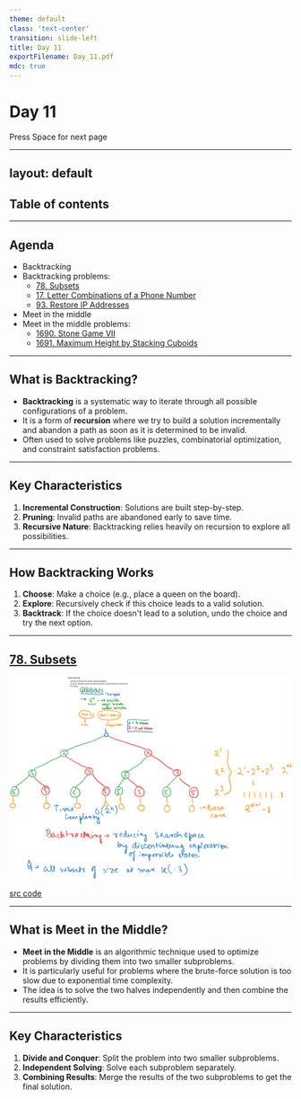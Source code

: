 ```yaml
---
theme: default
class: 'text-center'
transition: slide-left
title: Day 11
exportFilename: Day_11.pdf
mdc: true
---
```


# Day 11


<div class="pt-12">
  <span @click="$slidev.nav.next" class="px-2 py-1 rounded cursor-pointer" flex="~ justify-center items-center gap-2" hover="bg-white bg-opacity-10">
    Press Space for next page <div class="i-carbon:arrow-right inline-block"/>
  </span>
</div>

---
layout: default
---

## Table of contents

<Toc columns=3></Toc>

---

## Agenda

- Backtracking
- Backtracking problems:
  + [78. Subsets](https://leetcode.com/problems/subsets/description/)
  + [17. Letter Combinations of a Phone Number](https://leetcode.com/problems/letter-combinations-of-a-phone-number/description)
  + [93. Restore IP Addresses](https://leetcode.com/problems/restore-ip-addresses/description/)
- Meet in the middle
- Meet in the middle problems:
  + [1690. Stone Game VII](https://leetcode.com/problems/stone-game-vii/description/)
  + [1691. Maximum Height by Stacking Cuboids](https://leetcode.com/problems/maximum-height-by-stacking-cuboids/description/)

---

## What is Backtracking?

- **Backtracking** is a systematic way to iterate through all possible configurations of a problem.
- It is a form of **recursion** where we try to build a solution incrementally and abandon a path as soon as it is determined to be invalid.
- Often used to solve problems like puzzles, combinatorial optimization, and constraint satisfaction problems.

---

## Key Characteristics

1. **Incremental Construction**: Solutions are built step-by-step.
2. **Pruning**: Invalid paths are abandoned early to save time.
3. **Recursive Nature**: Backtracking relies heavily on recursion to explore all possibilities.

---

## How Backtracking Works

1. **Choose**: Make a choice (e.g., place a queen on the board).
2. **Explore**: Recursively check if this choice leads to a valid solution.
3. **Backtrack**: If the choice doesn't lead to a solution, undo the choice and try the next option.

---

## [78. Subsets](https://leetcode.com/problems/subsets/description/)

![explanation](../images/recursionTree.svg)

[src code](../../code/src/leetcode/Subsets.java)

---

## What is Meet in the Middle?

- **Meet in the Middle** is an algorithmic technique used to optimize problems by dividing them into two smaller subproblems.
- It is particularly useful for problems where the brute-force solution is too slow due to exponential time complexity.
- The idea is to solve the two halves independently and then combine the results efficiently.

---

## Key Characteristics

1. **Divide and Conquer**: Split the problem into two smaller subproblems.
2. **Independent Solving**: Solve each subproblem separately.
3. **Combining Results**: Merge the results of the two subproblems to get the final solution.
